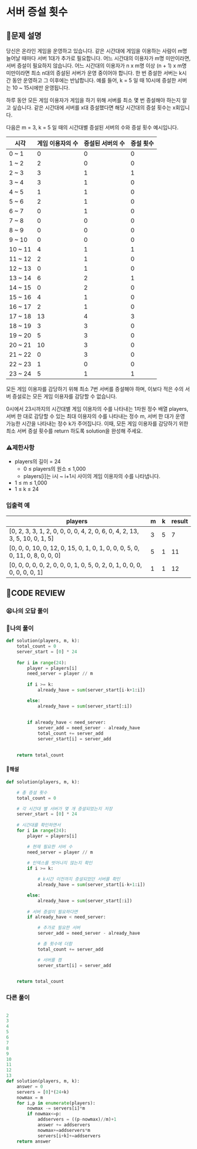 # 서버 증설 횟수

## **📝문제 설명**
당신은 온라인 게임을 운영하고 있습니다. 같은 시간대에 게임을 이용하는 사람이 m명 늘어날 때마다 서버 1대가 추가로 필요합니다. 어느 시간대의 이용자가 m명 미만이라면, 서버 증설이 필요하지 않습니다. 어느 시간대의 이용자가 n x m명 이상 (n + 1) x m명 미만이라면 최소 n대의 증설된 서버가 운영 중이어야 합니다. 한 번 증설한 서버는 k시간 동안 운영하고 그 이후에는 반납합니다. 예를 들어, k = 5 일 때 10시에 증설한 서버는 10 ~ 15시에만 운영됩니다.

하루 동안 모든 게임 이용자가 게임을 하기 위해 서버를 최소 몇 번 증설해야 하는지 알고 싶습니다. 같은 시간대에 서버를 x대 증설했다면 해당 시간대의 증설 횟수는 x회입니다.

다음은 m = 3, k = 5 일 때의 시간대별 증설된 서버의 수와 증설 횟수 예시입니다.

시각 | 게임 이용자의 수 | 증설된 서버의 수 | 증설 횟수
---|-----------|-----------|------
0 ~ 1 | 0 | 0 | 0
1 ~ 2 | 2 | 0 | 0
2 ~ 3 | 3 | 1 | 1
3 ~ 4 | 3 | 1 | 0
4 ~ 5 | 1 | 1 | 0
5 ~ 6 | 2 | 1 | 0
6 ~ 7 | 0 | 1 | 0
7 ~ 8 | 0 | 0 | 0
8 ~ 9 | 0 | 0 | 0
9 ~ 10 | 0 | 0 | 0
10 ~ 11 | 4 | 1 | 1
11 ~ 12 | 2 | 1 | 0
12 ~ 13 | 0 | 1 | 0
13 ~ 14 | 6 | 2 | 1
14 ~ 15 | 0 | 2 | 0
15 ~ 16 | 4 | 1 | 0
16 ~ 17 | 2 | 1 | 0
17 ~ 18 | 13 | 4 | 3
18 ~ 19 | 3 | 3 | 0
19 ~ 20 | 5 | 3 | 0
20 ~ 21 | 10 | 3 | 0
21 ~ 22 | 0 | 3 | 0
22 ~ 23 | 1 | 0 | 0
23 ~ 24 | 5 | 1 | 1
모든 게임 이용자를 감당하기 위해 최소 7번 서버를 증설해야 하며, 이보다 적은 수의 서버 증설로는 모든 게임 이용자를 감당할 수 없습니다.

0시에서 23시까지의 시간대별 게임 이용자의 수를 나타내는 1차원 정수 배열 players, 서버 한 대로 감당할 수 있는 최대 이용자의 수를 나타내는 정수 m, 서버 한 대가 운영 가능한 시간을 나타내는 정수 k가 주어집니다. 이때, 모든 게임 이용자를 감당하기 위한 최소 서버 증설 횟수를 return 하도록 solution을 완성해 주세요.
### **⚠제한사항**
- players의 길이 = 24
  - 0 ≤ players의 원소 ≤ 1,000
  - players[i]는 i시 ~ i+1시 사이의 게임 이용자의 수를 나타냅니다.
- 1 ≤ m ≤ 1,000
- 1 ≤ k ≤ 24
### **입출력 예**
players | m | k | result
--------|---|---|-------
[0, 2, 3, 3, 1, 2, 0, 0, 0, 0, 4, 2, 0, 6, 0, 4, 2, 13, 3, 5, 10, 0, 1, 5] | 3 | 5 | 7
[0, 0, 0, 10, 0, 12, 0, 15, 0, 1, 0, 1, 0, 0, 0, 5, 0, 0, 11, 0, 8, 0, 0, 0] | 5 | 1 | 11
[0, 0, 0, 0, 0, 2, 0, 0, 0, 1, 0, 5, 0, 2, 0, 1, 0, 0, 0, 0, 0, 0, 0, 1] | 1 | 1 | 12
## **🧐CODE REVIEW**

### **😫나의 오답 풀이**

### **🧾나의 풀이**

```python
def solution(players, m, k):
    total_count = 0
    server_start = [0] * 24
    
    for i in range(24):
        player = players[i]
        need_server = player // m
        
        if i >= k:
            already_have = sum(server_start[i-k+1:i])

        else:
            already_have = sum(server_start[:i])
        
        
        if already_have < need_server:
            server_add = need_server - already_have
            total_count += server_add
            server_start[i] = server_add
            

    return total_count
```

#### **📝해설**

```python
def solution(players, m, k):

    # 총 증설 횟수
    total_count = 0

    # 각 시간대 별 서버가 몇 개 증설되었는지 저장
    server_start = [0] * 24
    
    # 시간대를 확인하면서
    for i in range(24):
        player = players[i]

        # 현재 필요한 서버 수
        need_server = player // m
        
        # 인덱스를 벗어나지 않는지 확인
        if i >= k:

            # k시간 이전까지 증설되었던 서버를 확인
            already_have = sum(server_start[i-k+1:i])

        else:
            already_have = sum(server_start[:i])
        
        # 서버 증설이 필요하다면
        if already_have < need_server:

            # 추가로 필요한 서버
            server_add = need_server - already_have

            # 총 횟수에 더함
            total_count += server_add

            # 서버를 켬
            server_start[i] = server_add
            

    return total_count
```

### **다른 풀이**

```python

2
3
4
5
6
7
8
9
10
11
12
13
def solution(players, m, k):
    answer = 0
    servers = [0]*(24+k)
    nowmax = m
    for i,p in enumerate(players):
        nowmax -= servers[i]*m
        if nowmax<=p:
            addservers = ((p-nowmax)//m)+1
            answer += addservers
            nowmax+=addservers*m
            servers[i+k]+=addservers
    return answer
```